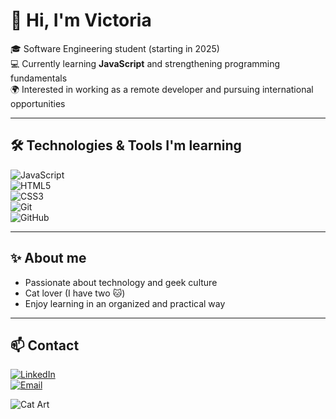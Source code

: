 # 👋 Hi, I'm Victoria

🎓 Software Engineering student (starting in 2025)  
💻 Currently learning **JavaScript** and strengthening programming fundamentals  
🌍 Interested in working as a remote developer and pursuing international opportunities  

---

## 🛠️ Technologies & Tools I'm learning

![JavaScript](https://img.shields.io/badge/JavaScript-F7DF1E?style=flat-square&logo=javascript&logoColor=000)  
![HTML5](https://img.shields.io/badge/HTML5-E34F26?style=flat-square&logo=html5&logoColor=fff)  
![CSS3](https://img.shields.io/badge/CSS3-1572B6?style=flat-square&logo=css3&logoColor=fff)  
![Git](https://img.shields.io/badge/Git-F05032?style=flat-square&logo=git&logoColor=fff)  
![GitHub](https://img.shields.io/badge/GitHub-181717?style=flat-square&logo=github&logoColor=fff)

---

## ✨ About me

- Passionate about technology and geek culture  
- Cat lover (I have two 🐱)  
- Enjoy learning in an organized and practical way  

---

## 📫 Contact

[![LinkedIn](https://img.shields.io/badge/LinkedIn-0A66C2?style=flat-square&logo=linkedin&logoColor=fff)](https://linkedin.com)  
[![Email](https://img.shields.io/badge/Email-D14836?style=flat-square&logo=gmail&logoColor=fff)](mailto:youremail@example.com)

![Cat Art](https://i.pinimg.com/736x/01/ad/84/01ad8466dc020af974d32d0b57610b7c.jpg)
